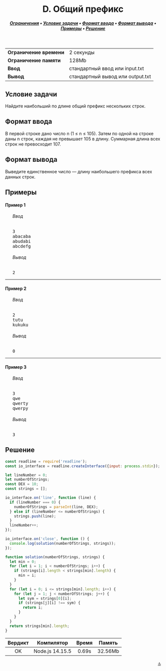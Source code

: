 <h1 align="center">D. Общий префикс</h1>

<h5 align="center">
<a href="#limits">Ограничения</a>
•
<a href="#task">Условие задачи</a>
•
<a href="#input">Формат ввода</a>
•
<a href="#output">Формат вывода</a>
•
<a href="#examples">Примеры</a>
•
<a href="#solution">Решение</a>
</h5>

<br>

<table id="limits">
<tbody>
<tr>
<td>
<b>Ограничение времени</b>
</td>
<td>
2 секунды
</td>
</tr>
<tr>
<td>
<b>Ограничение памяти</b>
</td>
<td>
128Mb
</td>
</tr>
<tr>
<td>
<b>Ввод</b>
</td>
<td>
стандартный ввод или input.txt
</td>
</tr>
<tr>
<td>
<b>Вывод</b>
</td>
<td>
стандартный вывод или output.txt
</td>
</tr>
</tbody>
</table>

<h2 id="task">Условие задачи</h2>

Найдите наибольший по длине общий префикс нескольких строк.

<h2 id="input">Формат ввода</h2>

В первой строке дано число n (1 ≤ n ≤ 105). Затем по одной на строке даны n строк, каждая не превышает 105 в длину. Суммарная длина всех строк не превосходит 107.

<h2 id="output">Формат вывода</h2>

Выведите единственное число — длину наибольшего префикса всех данных строк.

<h2 id="examples">Примеры</h2>

<h4>Пример 1</h4>
<ul>
<h6>Ввод</h6>
<pre>
3
abacaba
abudabi
abcdefg
</pre>

<h6>Вывод</h6>
<pre>
2
</pre>
</ul>

<hr>

<h4>Пример 2</h4>
<ul>
<h6>Ввод</h6>
<pre>
2
tutu
kukuku
</pre>

<h6>Вывод</h6>
<pre>
0
</pre>
</ul>

<hr>

<h4>Пример 3</h4>
<ul>
<h6>Ввод</h6>
<pre>
3
qwe
qwerty
qwerpy
</pre>

<h6>Вывод</h6>
<pre>
3
</pre>
</ul>

<h2 id="solution">Решение</h2>

```javascript
const readline = require('readline');
const io_interface = readline.createInterface({input: process.stdin});

let lineNumber = 0;
let numberOfStrings;
const DEX = 10;
const strings = [];

io_interface.on('line', function (line) {
  if (lineNumber === 0) {
    numberOfStrings = parseInt(line, DEX);
  } else if (lineNumber <= numberOfStrings) {
    strings.push(line);
  }
  lineNumber++;
});

io_interface.on('close', function () {
  console.log(solution(numberOfStrings, strings));
});

function solution(numberOfStrings, strings) {
  let min = 0;
  for (let i = 1; i < numberOfStrings; i++) {
    if (strings[i].length < strings[min].length) {
      min = i;
    }
  }
  for (let i = 0; i <= strings[min].length; i++) {
    for (let j = 1; j < numberOfStrings; j++) {
      let sym = strings[0][i];
      if (strings[j][i] !== sym) {
        return i;
      }
    }
  }
  return strings[min].length;
}
```
<table>
  <thead>
    <tr>
      <th>Вердикт</th>
      <th>Компилятор</th>
      <th>Время</th>
      <th>Память</th>
    </tr>
  </thead>
  <tbody>
<tr align="center">
<td>OK</td>
<td>Node.js 14.15.5</td>
<td>0.69s</td>
<td>32.56Mb</td>
</tr>
  </tbody>
</table>

<p width="100%" align="right"><a href="#">🔝</a></p>